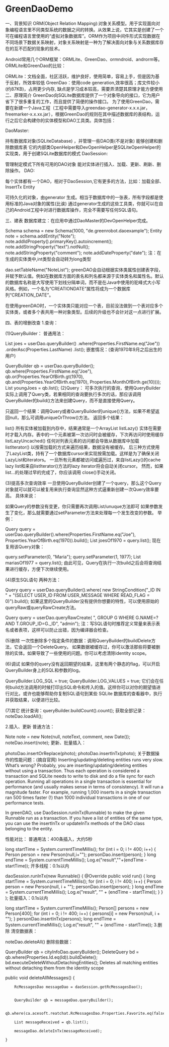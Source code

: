 # GreenDaoDemo
一、背景知识
ORM(Object Relation Mapping):对象关系模型。用于实现面向对象编程语言里不同类型系统的数据之间的转换。从效果上说，它其实是创建了一个可在编程语言里使用的“虚拟对象数据库”。ORM作为项目中间件形式实现数据在不同场景下数据关系映射，对象关系映射是一种为了解决面向对象与关系数据库存在的互不匹配的现象的技术。

Android常用几个ORM框架：ORMLite、GreenDao、ormndroid、androrm等。ORMLite和GreenDao的比较：

ORMLite：文档全面，社区活跃，维护良好，使用简单，容易上手，但是因为基于反射，所效率较低
GreenDao：使用code generation,效率很高；库文件较小(约87KB)，占用更少内存, 缺点是学习成本较高，需要弄清楚其原理才能方便使用
二、原理简介
GreenDao向SQLite数据库提供了一个对象导向的接口，它为用户省下了很多重复的工作，而且提供了简便的操作接口。
为了使用GreenDao，需要在新建一个Java工程（工程中需要导入greendao-generator-x.x.x.jar，freemarker-x.x.xx.jar），根据GreenDao的规则在其中描述数据库的表结构，运行之后它会构建你的实体模型和DAO工具类。具体包括：

DaoMaster:

持有数据库对象(SQLiteDatabase) ，并管理一些DAO类(不是对象)
能够创建和删除数据库表
它的内部类OpenHelper和DevOpenHelper是SQLiteOpenHelper的实现类，用于创建SQLite数据库的模式
DaoSession:

管理制定模式下所有可用的DAO对象
能对实体进行插入、加载、更新、刷新、删除操作。
DAO:

每个实体都有一个DAO，相对于DaoSession,它有更多的方法，比如：加载全部、InsertTx
Entity

可持久化的对象，由generator 生成。相当于数据库中的一张表，所有字段都是使用标准的Java对象的属性(比诶)
通过generator生成的这些工具类，你就可以在自己的Android工程中对进行数据库操作，完全不需要写任何SQL语句。

三、建表
数据库建立：在应用中通过DaoMaster的DevOpenHelper完成。

Schema schema = new Schema(1000, "de.greenrobot.daoexample");
Entity note = schema.addEntity("Note");
        note.addIdProperty().primaryKey().autoincrement();
        note.addStringProperty("text").notNull();
        note.addStringProperty("comment");
        note.addDateProperty("date");
注：在生成的实体类中,int类型会自动转为long类型

dao.setTableName("NoteList");
greenDAO会自动根据实体类属性创建表字段，并赋予默认值。例如在数据库方面的表名和列名都来源于实体类名和属性名。默认的数据库名称是大写使用下划线分隔单词，而不是在Java中使用的驼峰式大小写风格。例如，一个名为“CREATIONDATE”属性将成为一个数据库列“CREATION_DATE”。

在使用greenDAO时，一个实体类只能对应一个表，目前没法做到一个表对应多个实体类，或者多个表共用一种对象类型。后续的升级也不会针对这一点进行扩展。

四、表的增删改查
1.查询：

(1)QueryBuilder：
普通用法：

List joes = userDao.queryBuilder()
.where(Properties.FirstName.eq("Joe"))
.orderAsc(Properties.LastName)
.list();
嵌套情况：(查询1970年9月之后出生的用户)

QueryBuilder qb = userDao.queryBuilder();
qb.where(Properties.FirstName.eq("Joe"),
qb.or(Properties.YearOfBirth.gt(1970),
qb.and(Properties.YearOfBirth.eq(1970), Properties.MonthOfBirth.ge(10))));
List youngJoes = qb.list();
(2)Query：
可多次执行的查询，使用QueryBuilder实际上调用了Query类，若果相同的查询要执行多次的话，那应该调用QueryBuilder的build()方法来创建Query，而不是直接使用Query。

只返回一个结果：调用Query或者QueryBuilder的unique()方法，如果不希望返回null，那么可调用uniqueOrThrow()方法。
返回多个结果：

list() 所有实体被加载到内存中，结果通常是一个ArrayList
listLazy() 实体在需要时才载入内存。表中的一个元素被第一次访问时会被缓存，下次再访问时使用缓存
listLazyUncached() 任何对列表元素的访问都会导致从数据库中加载
listIterator() 以按需加载的方式来遍历结果，数据没有被缓存。
后三种方式使用了LazyList类，持有了一个数据库cursor来实现按需加载。这样是为了确保关闭LazyList和iterators。
一旦所有元素都被访问或遍历过，来自listLazy()的cache lazy list和来自listIterator()方法的lazy iterator将会自动关闭cursor。
然而，如果list...的处理过早的完成了，你应该调用 close()手动关闭。

(3)提高多次查询效率
一旦使用QueryBuilder创建了一个query，那么这个Query对象就可以就可以被复用来执行查询显然这种方式逼重新创建一次Query效率要高。
具体来说：

如果Query的参数没有变更，你只需要再次调用List/unuque方法即可
如果参数发生了变化，那么就需要通过setParameter方法来处理每一个发生改变的参数。
举例：

Query query = userDao.queryBuilder().where(Properties.FirstName.eq("Joe"), Properties.YearOfBirth.eq(1970)).build();
List joesOf1970 = query.list();
现在复用该Query对象：

query.setParameter(0, "Maria");
query.setParameter(1, 1977);
List mariasOf1977 = query.list();
由此可见，Query在执行一次build之后会将查询结果进行缓存，方便下次继续使用。

(4)原生SQL语句
两种方法：

Query query = userDao.queryBuilder().where(
new StringCondition("_ID IN " +
"(SELECT USER_ID FROM USER_MESSAGE WHERE READ_FLAG = 0)").build();
如果这里的QueryBuilder没有提供你想要的特性，可以使用原始的queryRaw或queryRawCreate方法。

Query query = userDao.queryRawCreate(  ", GROUP G WHERE G.NAME=? AND T.GROUP_ID=G._ID", "admin");
注：写SQL语句时推荐定义常量来表示表名或者表项，这样可以防止出错，因为编译器会检查。

(5)删除
一次性删除多个指定条件的数据：调用QueryBuilder的buildDelete方法，它会返回一个DeleteQuery。
如果数据被缓存过，你可以激活那些将要被删除的实体。如果导致了一些使用的问题。你可以考虑清除identity scope。

(6)调试
如果你的query没有返回期望的结果，这里有两个静态的flag，可以开启QueryBuilder身上的SQL和参数的log。

QueryBuilder.LOG_SQL = true;
QueryBuilder.LOG_VALUES = true;
它们会在任何build方法调用的时候打印出SQL命令和传入的值。这样你可以对你的期望值进行对比，或许也能够帮助你复制SQL语句到某些
SQLite 数据库的查看器中，执行并获取结果，以便进行比较。

(7)其它
统计查询：queryBuilder.buildCount().count();
获取全部记录：noteDao.loadAll();

2.插入、更新
普通方法：

Note note = new Note(null, noteText, comment, new Date());
noteDao.insert(note);
更新、批量插入：

photoDao.insertOrReplace(photo);
photoDao.insertInTx(photo);
关于数据操作的性能问题：(摘自官网)
Inserting/updating/deleting entities runs very slow. What’s wrong?
Probably, you are inserting/updating/deleting entities without using a transaction. Thus each operation is considered a transaction and SQLite needs to write to disk and do a file sync for each operation. Running all operations in a single transaction is essential for performance (and usually makes sense in terms of consistency). It will run a magnitude faster. For example, running 1,000 inserts in a single transaction ran 500 times faster (!) than 1000 individual transactions in one of our performance tests.

In greenDAO, use DaoSession.runInTx(Runnable) to make the given Runnable run as a transaction. If you have a list of entities of the same type, you can use the insertInTx or updateInTx methods of the DAO class belonging to the entity.


性能对比：
普通用法：400条插入，大约5秒

long startTime = System.currentTimeMillis();
for (int i = 0; i != 400; i++) {
    Person person = new Person(null,i+"");
    personDao.insert(person);
}
long endTime = System.currentTimeMillis();
Log.e("result",""+(endTime - startTime));
开多线程：0.1s以内

daoSession.runInTx(new Runnable() {
    @Override
    public void run() {
    long startTime = System.currentTimeMillis();
        for (int i = 0; i != 400; i++) {
            Person person = new Person(null, i + "");
            personDao.insert(person);
        }
        long endTime = System.currentTimeMillis();
            Log.e("result", "" + (endTime - startTime));
        }
     }
);
批量插入：0.1s以内

long startTime = System.currentTimeMillis();
Person[] persons = new Person[400];
for (int i = 0; i != 400; i++) {
    persons[i] = new Person(null, i + "");
}
personDao.insertInTx(persons);
long endTime = System.currentTimeMillis();
Log.e("result", "" + (endTime - startTime));
3.删除
清空数据表：

noteDao.deleteAll()
删除些数据：

QueryBuilder<CityInfo> qb = cityInfoDao.queryBuilder();
DeleteQuery<CityInfo> bd = qb.where(Properties.Id.eq(Id)).buildDelete();
bd.executeDeleteWithoutDetachingEntities();
Deletes all matching entities without detaching them from the identity scope

public void deleteAllMessages() {
 
        RcMessagesDao messageDao = daoSession.getRcMessagesDao();
 
 
        QueryBuilder qb = messageDao.queryBuilder();
 
        qb.where(ca.acesoft.reatchat.RcMessagesDao.Properties.Favorite.eq(false));
 
        List messageReceived = qb.list();
 
        messageDao.deleteInTx(messageReceived);
 
    }